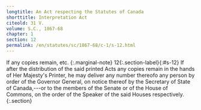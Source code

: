 ```yaml
---
longtitle: An Act respecting the Statutes of Canada
shorttitle: Interpretation Act
citeold: 31 V.
volume: S.C., 1867-68
chapter: 1
section: 12
permalink: /en/statutes/sc/1867-68/c-1/s-12.html
---
```

If any copies remain, etc.
{:.marginal-note}
<span>12</span>{:.section-label}{:#s-12} If after the distribution of the said printed Acts any copies remain in the hands of Her Majesty's Printer, he may deliver any number thereofo any person by order of the Governor General, on notice thereof by the Secretary of State of Canada,---or to the members of the Senate or of the House of Commons, on the order of the Speaker of the said Houses respectively.
{:.section}